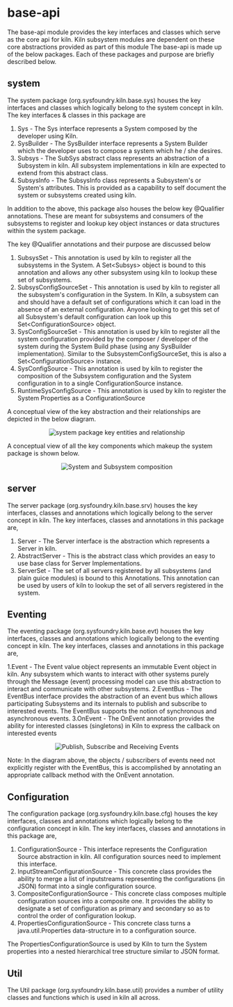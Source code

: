 # base-api
The base-api module provides the key interfaces and classes which serve as the core api for kiln.
Kiln subsystem modules are dependent on these core abstractions provided as part of this module
The base-api is made up of the below packages. Each of these packages and purpose are briefly described below.

## system
The system package (org.sysfoundry.kiln.base.sys) houses the key interfaces and classes which logically belong to the system concept in kiln.
The key interfaces & classes in this package are

1. Sys - The Sys interface represents a System composed by the developer using Kiln.
2. SysBuilder - The SysBuilder interface represents a System Builder which the developer uses to compose a system which he / she desires.
3. Subsys - The SubSys abstract class represents an abstraction of a Subsystem in kiln. All subsystem implementations in kiln are expected to extend from this abstract class.
4. SubsysInfo - The SubsysInfo class represents a Subsystem's or System's attributes. This is provided as a capability to self document the system or subsystems created using kiln.

In addition to the above, this package also houses the below key @Qualifier annotations. These are meant for subsystems and 
consumers of the subsystems to register and lookup key object instances or data structures within the system package.

The key @Qualifier annotations and their purpose are discussed below

1. SubsysSet - This annotation is used by kiln to register all the subsystems in the System. A Set&lt;Subsys&gt; object is bound to this annotation and allows any other subsystem using kiln to lookup these set of subsystems.
2. SubsysConfigSourceSet - This annotation is used by kiln to register all the subsystem's configuration in the System. In Kiln, a subsystem can and should have a default set of configurations which it can load in the absence of an external configuration. Anyone looking to get this set of all Subsystem's default configuration can look up this Set&lt;ConfigurationSource&gt; object.
3. SysConfigSourceSet - This annotation is used by kiln to register all the system configuration provided by the composer / developer of the system during the System Build phase (using any SysBuilder implementation). Similar to the SubsystemConfigSourceSet, this is also a Set&lt;ConfigurationSource&gt; instance.
4. SysConfigSource - This annotation is used by kiln to register the composition of the Subsystem configuration and the System configuration in to a single ConfigurationSource instance.
5. RuntimeSysConfigSource - This annotation is used by kiln to register the System Properties as a ConfigurationSource

A conceptual view of the key abstraction and their relationships are depicted in the below diagram.

<div style="display: flex; justify-content: center;">
  <img src="images/Sys-Class-diagram-cropped.svg" alt="system package key entities and relationship"/>
</div>


A conceptual view of all the key components which makeup the system package is shown below.

<div style="display: flex; justify-content: center;">
  <img src="images/Sys-Subsys-Composition.svg" alt="System and Subsystem composition"/>
</div>

## server
The server package (org.sysfoundry.kiln.base.srv) houses the key interfaces, classes and annotations which logically belong to the server concept in kiln.
The key interfaces, classes and annotations in this package are,

1. Server - The Server interface is the abstraction which represents a Server in kiln.
2. AbstractServer - This is the abstract class which provides an easy to use base class for Server Implementations.
3. ServerSet - The set of all servers registered by all subsystems (and plain guice modules) is bound to this Annotations. This annotation can be used by users of kiln to lookup the set of all servers registered in the system.

## Eventing
The eventing package (org.sysfoundry.kiln.base.evt) houses the key interfaces, classes and annotations which logically belong to the eventing concept in kiln.
The key interfaces, classes and annotations in this package are,

1.Event - The Event value object represents an immutable Event object in kiln. Any subsystem which wants to interact with other systems purely through the Message (event) processing model can use this abstraction to interact and communicate with other subsystems.
2.EventBus - The EventBus interface provides the abstraction of an event bus which allows participating Subsystems and its internals to publish and subscribe to interested events. The EventBus supports the notion of synchronous and asynchronous events.
3.OnEvent - The OnEvent annotation provides the ability for interested classes (singletons) in Kiln to express the callback on interested events

<div style="display: flex; justify-content: center;">
  <img src="images/Event_publish_subscribe_receive_events.svg" alt="Publish, Subscribe and Receiving Events"/>
</div>

Note: In the diagram above, the objects / subscribers of events need not explicitly register with the EventBus, this is accomplished by annotating an appropriate
callback method with the OnEvent annotation.

## Configuration
The configuration package (org.sysfoundry.kiln.base.cfg) houses the key interfaces, classes and annotations which logically belong to the configuration concept in kiln.
The key interfaces, classes and annotations in this package are,

1. ConfigurationSource - This interface represents the Configuration Source abstraction in kiln. All configuration sources need to implement this interface.
2. InputStreamConfigurationSource - This concrete class provides the ability to merge a list of inputstreams representing the configurations (in JSON) format into a single configuration source.
3. CompositeConfigurationSource - This concrete class composes multiple configuration sources into a composite one. It provides the ability to designate a set of configuration as primary and secondary so as to control the order of configuration lookup.
4. PropertiesConfigurationSource - This concrete class turns a java.util.Properties data-structure in to a configuration source.

The PropertiesConfigurationSource is used by Kiln to turn the System properties into a nested hierarchical tree structure similar to JSON format.

## Util
The Util package (org.sysfoundry.kiln.base.util) provides a number of utility classes and functions which is used in kiln all across.


